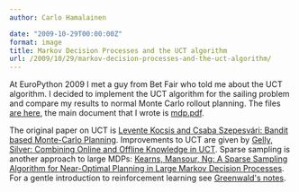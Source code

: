 ```yaml
---
author: Carlo Hamalainen

date: "2009-10-29T00:00:00Z"
format: image
title: Markov Decision Processes and the UCT algorithm
url: /2009/10/29/markov-decision-processes-and-the-uct-algorithm/
---
```

At <a>EuroPython 2009</a> I met a guy from Bet Fair who told me about the UCT algorithm. I decided to implement the UCT algorithm for the sailing problem and compare my results to normal Monte Carlo rollout planning. The files [are here](/stuff/mdpnotes/), the main document that I wrote is [mdp.pdf](/stuff/mdpnotes/mdp.pdf).

The original paper on UCT is [Levente Kocsis and Csaba Szepesvári: Bandit based Monte-Carlo Planning](/stuff/mdpnotes/papers/UCT_ecml06.pdf). Improvements to UCT are given by [Gelly, Silver: Combining Online and Offline Knowledge in UCT](/stuff/mdpnotes/papers/387.pdf). Sparse sampling is another approach to large MDPs: [Kearns, Mansour, Ng: A Sparse Sampling Algorithm for Near-Optimal Planning in Large Markov Decision Processes](/stuff/mdpnotes/papers/Kearns,%20Mansour,%20Ng%20-%20A%20sparse%20samling%20algorithm%20for%20near-optimal%20planning%20in%20large%20markov%20decision%20processes.pdf). For a gentle introduction to reinforcement learning see [Greenwald's notes](/stuff/mdpnotes/papers/reinforcement_learning%20-%20Greenwald.pdf).
